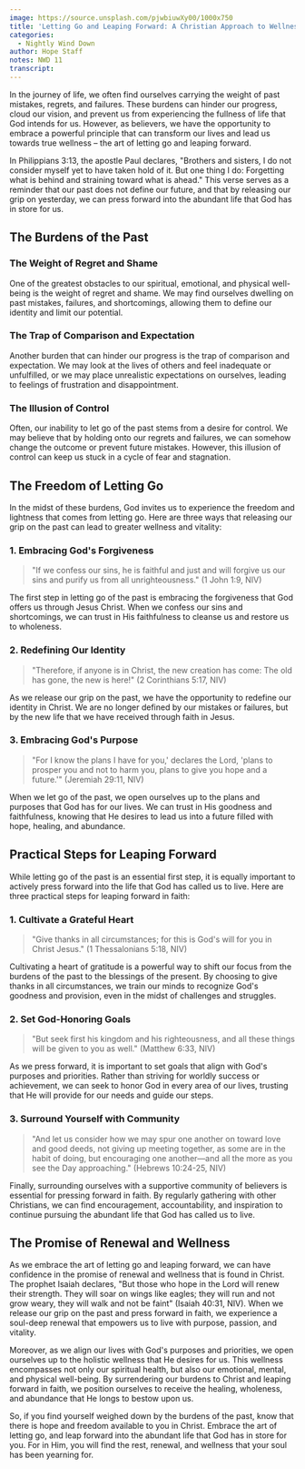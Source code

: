 ```yaml
---
image: https://source.unsplash.com/pjwbiuwXy00/1000x750
title: 'Letting Go and Leaping Forward: A Christian Approach to Wellness'
categories:
  - Nightly Wind Down
author: Hope Staff
notes: NWD 11
transcript:
---
```

In the journey of life, we often find ourselves carrying the weight of past mistakes, regrets, and failures. These burdens can hinder our progress, cloud our vision, and prevent us from experiencing the fullness of life that God intends for us. However, as believers, we have the opportunity to embrace a powerful principle that can transform our lives and lead us towards true wellness – the art of letting go and leaping forward.

In Philippians 3:13, the apostle Paul declares, "Brothers and sisters, I do not consider myself yet to have taken hold of it. But one thing I do: Forgetting what is behind and straining toward what is ahead." This verse serves as a reminder that our past does not define our future, and that by releasing our grip on yesterday, we can press forward into the abundant life that God has in store for us.

## The Burdens of the Past

### The Weight of Regret and Shame

One of the greatest obstacles to our spiritual, emotional, and physical well-being is the weight of regret and shame. We may find ourselves dwelling on past mistakes, failures, and shortcomings, allowing them to define our identity and limit our potential.

### The Trap of Comparison and Expectation

Another burden that can hinder our progress is the trap of comparison and expectation. We may look at the lives of others and feel inadequate or unfulfilled, or we may place unrealistic expectations on ourselves, leading to feelings of frustration and disappointment.

### The Illusion of Control

Often, our inability to let go of the past stems from a desire for control. We may believe that by holding onto our regrets and failures, we can somehow change the outcome or prevent future mistakes. However, this illusion of control can keep us stuck in a cycle of fear and stagnation.

## The Freedom of Letting Go

In the midst of these burdens, God invites us to experience the freedom and lightness that comes from letting go. Here are three ways that releasing our grip on the past can lead to greater wellness and vitality:

### 1\. Embracing God's Forgiveness

> "If we confess our sins, he is faithful and just and will forgive us our sins and purify us from all unrighteousness." (1 John 1:9, NIV)

The first step in letting go of the past is embracing the forgiveness that God offers us through Jesus Christ. When we confess our sins and shortcomings, we can trust in His faithfulness to cleanse us and restore us to wholeness.

### 2\. Redefining Our Identity

> "Therefore, if anyone is in Christ, the new creation has come: The old has gone, the new is here!" (2 Corinthians 5:17, NIV)

As we release our grip on the past, we have the opportunity to redefine our identity in Christ. We are no longer defined by our mistakes or failures, but by the new life that we have received through faith in Jesus.

### 3\. Embracing God's Purpose

> "For I know the plans I have for you,' declares the Lord, 'plans to prosper you and not to harm you, plans to give you hope and a future.'" (Jeremiah 29:11, NIV)

When we let go of the past, we open ourselves up to the plans and purposes that God has for our lives. We can trust in His goodness and faithfulness, knowing that He desires to lead us into a future filled with hope, healing, and abundance.

## Practical Steps for Leaping Forward

While letting go of the past is an essential first step, it is equally important to actively press forward into the life that God has called us to live. Here are three practical steps for leaping forward in faith:

### 1\. Cultivate a Grateful Heart

> "Give thanks in all circumstances; for this is God's will for you in Christ Jesus." (1 Thessalonians 5:18, NIV)

Cultivating a heart of gratitude is a powerful way to shift our focus from the burdens of the past to the blessings of the present. By choosing to give thanks in all circumstances, we train our minds to recognize God's goodness and provision, even in the midst of challenges and struggles.

### 2\. Set God-Honoring Goals

> "But seek first his kingdom and his righteousness, and all these things will be given to you as well." (Matthew 6:33, NIV)

As we press forward, it is important to set goals that align with God's purposes and priorities. Rather than striving for worldly success or achievement, we can seek to honor God in every area of our lives, trusting that He will provide for our needs and guide our steps.

### 3\. Surround Yourself with Community

> "And let us consider how we may spur one another on toward love and good deeds, not giving up meeting together, as some are in the habit of doing, but encouraging one another—and all the more as you see the Day approaching." (Hebrews 10:24-25, NIV)

Finally, surrounding ourselves with a supportive community of believers is essential for pressing forward in faith. By regularly gathering with other Christians, we can find encouragement, accountability, and inspiration to continue pursuing the abundant life that God has called us to live.

## The Promise of Renewal and Wellness

As we embrace the art of letting go and leaping forward, we can have confidence in the promise of renewal and wellness that is found in Christ. The prophet Isaiah declares, "But those who hope in the Lord will renew their strength. They will soar on wings like eagles; they will run and not grow weary, they will walk and not be faint" (Isaiah 40:31, NIV). When we release our grip on the past and press forward in faith, we experience a soul-deep renewal that empowers us to live with purpose, passion, and vitality.

Moreover, as we align our lives with God's purposes and priorities, we open ourselves up to the holistic wellness that He desires for us. This wellness encompasses not only our spiritual health, but also our emotional, mental, and physical well-being. By surrendering our burdens to Christ and leaping forward in faith, we position ourselves to receive the healing, wholeness, and abundance that He longs to bestow upon us.

So, if you find yourself weighed down by the burdens of the past, know that there is hope and freedom available to you in Christ. Embrace the art of letting go, and leap forward into the abundant life that God has in store for you. For in Him, you will find the rest, renewal, and wellness that your soul has been yearning for.
